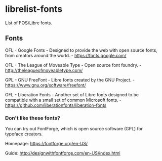 # librelist-fonts
List of FOS/Libre fonts.

## Fonts

OFL - Google Fonts - Designed to provide the web with open source fonts, from creators around the world. - https://fonts.google.com/

OFL - The League of Moveable Type - Open source font foundry. - http://theleagueofmoveabletype.com/

GPL - GNU FreeFont - Libre fonts created by the GNU Project. - https://www.gnu.org/software/freefont/

OFL - Liberation Fonts - Another set of Libre fonts designed to be compatible with a small set of common Microsoft fonts. - https://github.com/liberationfonts/liberation-fonts

### Don't like these fonts?
You can try out FontForge, which is open source software (GPL) for typeface creators. 

Homepage: https://fontforge.org/en-US/

Guide: http://designwithfontforge.com/en-US/index.html
